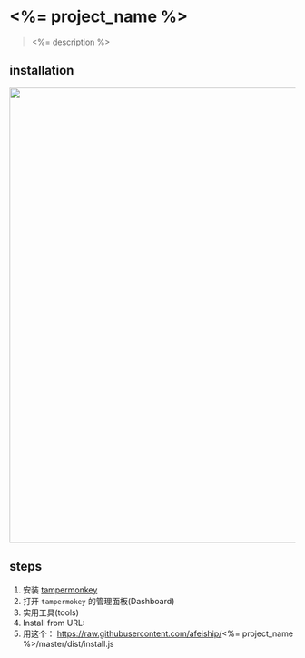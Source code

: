 # <%= project_name %>
> <%= description %>

## installation
<img width="800" src="https://tva1.sinaimg.cn/large/007S8ZIlgy1ggl0ds8tvej30xp0u0n1d.jpg" />

## steps
1. 安装 [tampermonkey](https://chrome.google.com/webstore/detail/tampermonkey/dhdgffkkebhmkfjojejmpbldmpobfkfo?hl=en-US)
2. 打开 `tampermokey` 的管理面板(Dashboard)
3. 实用工具(tools)
4. Install from URL:
5. 用这个： https://raw.githubusercontent.com/afeiship/<%= project_name %>/master/dist/install.js

